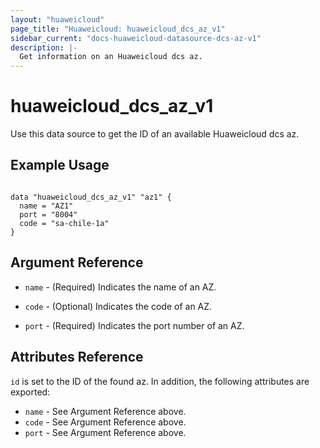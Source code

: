 ```yaml
---
layout: "huaweicloud"
page_title: "Huaweicloud: huaweicloud_dcs_az_v1"
sidebar_current: "docs-huaweicloud-datasource-dcs-az-v1"
description: |-
  Get information on an Huaweicloud dcs az.
---
```


# huaweicloud\_dcs\_az_v1

Use this data source to get the ID of an available Huaweicloud dcs az.

## Example Usage

```hcl

data "huaweicloud_dcs_az_v1" "az1" {
  name = "AZ1"
  port = "8004"
  code = "sa-chile-1a"
}
```

## Argument Reference

* `name` - (Required) Indicates the name of an AZ.

* `code` - (Optional) Indicates the code of an AZ.

* `port` - (Required) Indicates the port number of an AZ.


## Attributes Reference

`id` is set to the ID of the found az. In addition, the following attributes
are exported:

* `name` - See Argument Reference above.
* `code` - See Argument Reference above.
* `port` - See Argument Reference above.
